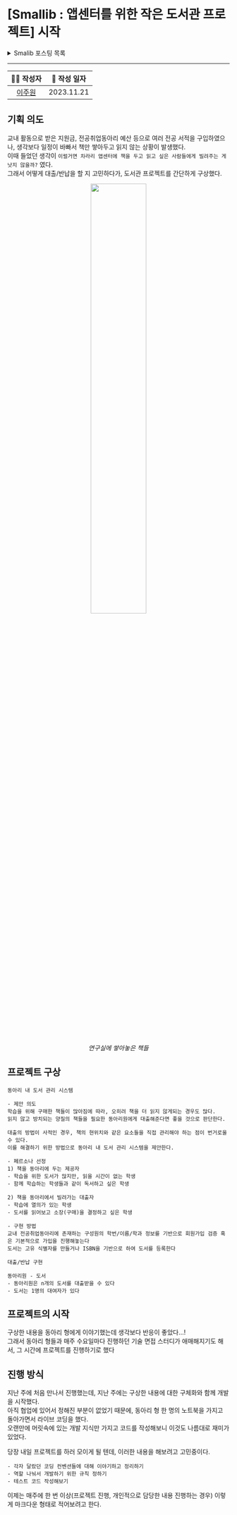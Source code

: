 # [Smallib : 앱센터를 위한 작은 도서관 프로젝트] 시작

<details>
<summary>Smalib 포스팅 목록</summary>
<div>       

* [목차](../README.md)
* [1주차](./week1.md)

</div>
</details>

---

|👩‍💻 작성자|📆 작성 일자|
|:-------------:|:-------------:|
|[이주원](https://github.com/Juser0)|2023.11.21|

## 기획 의도
교내 활동으로 받은 지원금, 전공취업동아리 예산 등으로 여러 전공 서적을 구입하였으나, 생각보다 일정이 바빠서 책만 쌓아두고 읽지 않는 상황이 발생했다.  
이때 들었던 생각이 `이럴거면 차라리 앱센터에 책을 두고 읽고 싶은 사람들에게 빌려주는 게 낫지 않을까?` 였다.  
그래서 어떻게 대출/반납을 할 지 고민하다가, 도서관 프로젝트를 간단하게 구상했다.

<div style='text-align:center'>
    <img src="img/smallib_books.jpg" width=50%></img>
    <br />
    <em style='display:block'>연구실에 쌓아놓은 책들</em>
</div>

## 프로젝트 구상
```
동아리 내 도서 관리 시스템

- 제안 의도
학습을 위해 구매한 책들이 많아짐에 따라, 오히려 책을 더 읽지 않게되는 경우도 많다.
읽지 않고 방치되는 양질의 책들을 필요한 동아리원에게 대출해준다면 좋을 것으로 판단한다.

대출의 방법이 사적인 경우, 책의 현위치와 같은 요소들을 직접 관리해야 하는 점이 번거로울 수 있다.
이를 해결하기 위한 방법으로 동아리 내 도서 관리 시스템을 제안한다.

- 페르소나 선정
1) 책을 동아리에 두는 제공자
- 학습을 위한 도서가 많지만, 읽을 시간이 없는 학생
- 함께 학습하는 학생들과 같이 독서하고 싶은 학생

2) 책을 동아리에서 빌려가는 대출자
- 학습에 열의가 있는 학생
- 도서를 읽어보고 소장(구매)을 결정하고 싶은 학생

- 구현 방법
교내 전공취업동아리에 존재하는 구성원의 학번/이름/학과 정보를 기반으로 회원가입 검증 혹은 기본적으로 가입을 진행해놓는다
도서는 고유 식별자를 만들거나 ISBN을 기반으로 하여 도서를 등록한다

대출/반납 구현

동아리원 - 도서
- 동아리원은 n개의 도서를 대출받을 수 있다
- 도서는 1명의 대여자가 있다
```

## 프로젝트의 시작
구상한 내용을 동아리 형에게 이야기했는데 생각보다 반응이 좋았다...!  
그래서 동아리 형들과 매주 수요일마다 진행하던 기술 면접 스터디가 애매해지기도 해서, 그 시간에 프로젝트를 진행하기로 했다

## 진행 방식
지난 주에 처음 만나서 진행했는데, 지난 주에는 구상한 내용에 대한 구체화와 함께 개발을 시작했다.  
아직 협업에 있어서 정해진 부분이 없었기 때문에, 동아리 형 한 명의 노트북을 가지고 돌아가면서 라이브 코딩을 했다.  
오랜만에 머릿속에 있는 개발 지식만 가지고 코드를 작성해보니 이것도 나름대로 재미가 있었다.  

당장 내일 프로젝트를 하러 모이게 될 텐데, 이러한 내용을 해보려고 고민중이다.  
```
- 각자 달랐던 코딩 컨벤션들에 대해 이야기하고 정리하기
- 역할 나눠서 개발하기 위한 규칙 정하기
- 테스트 코드 작성해보기
```

이제는 매주에 한 번 이상(프로젝트 진행, 개인적으로 담당한 내용 진행하는 경우) 이렇게 마크다운 형태로 적어보려고 한다.